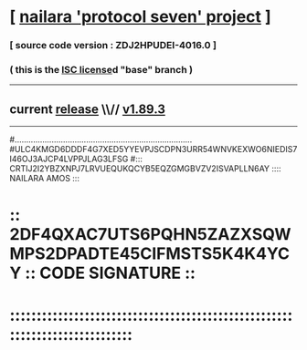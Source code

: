 
# [ [nailara 'protocol seven' project](http://nailara.network/) ]

### [ source code version : ZDJ2HPUDEI-4016.0 ]

### ( this is the [ISC license](license)d "base" branch )
---
## current [release](https://github.com/nailara-technologies/protocol-7/releases) \\\\// [v1.89.3](https://github.com/nailara-technologies/protocol-7/releases/tag/v1.89.3)
---

#.............................................................................
#ULC4KMGD6DDDF4G7XED5YYEVPJSCDPN3URR54WNVKEXWO6NIEDIS7I46OJ3AJCP4LVPPJLAG3LFSG
#::: CRTIJ2I2YBZXNPJ7LRVUEQUKQCYB5EQZGMGBVZV2ISVAPLLN6AY :::: NAILARA AMOS :::
# :: 2DF4QXAC7UTS6PQHN5ZAZXSQWMPS2DPADTE45CIFMSTS5K4K4YCY :: CODE SIGNATURE ::
# ::::::::::::::::::::::::::::::::::::::::::::::::::::::::::::::::::::::::::::
